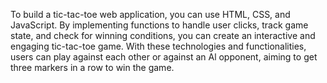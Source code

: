 To build a tic-tac-toe web application, you can use HTML, CSS, and JavaScript. By implementing functions to handle user clicks, 
track game state, and check for winning conditions, you can create an interactive and engaging tic-tac-toe game. With these 
technologies and functionalities, users can play against each other or against an Al opponent, aiming to get three markers in
a row to win the game.

